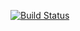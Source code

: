 [![Build Status](https://travis-ci.com/mrCorsair/IrregularWords.svg?branch=master)](https://travis-ci.com/mrCorsair/IrregularWords)
